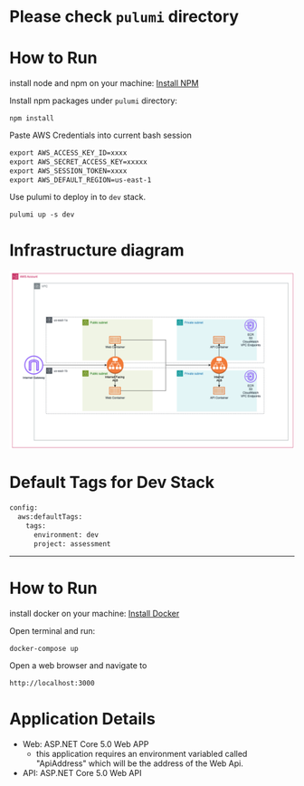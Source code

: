 


# Please check `pulumi` directory

# How to Run

install node and npm on your machine: [Install NPM](https://docs.npmjs.com/downloading-and-installing-node-js-and-npm)


Install npm packages under `pulumi` directory:
```
npm install
```

Paste AWS Credentials into current bash session
```
export AWS_ACCESS_KEY_ID=xxxx
export AWS_SECRET_ACCESS_KEY=xxxxx
export AWS_SESSION_TOKEN=xxxx
export AWS_DEFAULT_REGION=us-east-1
```

Use pulumi to deploy in to `dev` stack.

```
pulumi up -s dev 
```



# Infrastructure diagram

![Infrastructure](./pulumi/docs/assessment.drawio.png)

# Default Tags for Dev Stack

```
config:
  aws:defaultTags:
    tags:
      environment: dev
      project: assessment
```

---


# How to Run

install docker on your machine: [Install Docker](https://docs.docker.com/engine/install/)


Open terminal and run:
```
docker-compose up
```

Open a web browser and navigate to 
```
http://localhost:3000
```


# Application Details

- Web: ASP.NET Core 5.0 Web APP
  - this application requires an environment variabled called "ApiAddress" which will be the address of the Web Api.
- API: ASP.NET Core 5.0 Web API

